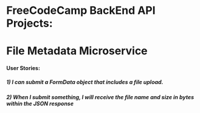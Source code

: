 # FreeCodeCamp BackEnd API Projects: 
# File Metadata Microservice

#### User Stories:
##### 1) I can submit a FormData object that includes a file upload.
##### 2) When I submit something, I will receive the file name and size in bytes within the JSON response
